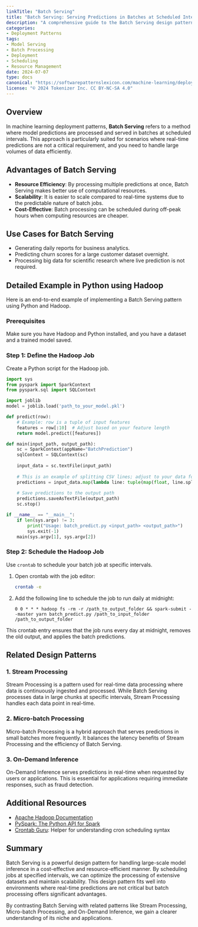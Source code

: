 ```yaml
---
linkTitle: "Batch Serving"
title: "Batch Serving: Serving Predictions in Batches at Scheduled Intervals"
description: "A comprehensive guide to the Batch Serving design pattern, which involves serving model predictions in batches at scheduled intervals to optimize resource usage and handle large datasets efficiently."
categories:
- Deployment Patterns
tags:
- Model Serving
- Batch Processing
- Deployment
- Scheduling
- Resource Management
date: 2024-07-07
type: docs
canonical: "https://softwarepatternslexicon.com/machine-learning/deployment-patterns/model-serving/batch-serving"
license: "© 2024 Tokenizer Inc. CC BY-NC-SA 4.0"
---
```



## Overview

In machine learning deployment patterns, **Batch Serving** refers to a method where model predictions are processed and served in batches at scheduled intervals. This approach is particularly suited for scenarios where real-time predictions are not a critical requirement, and you need to handle large volumes of data efficiently.

## Advantages of Batch Serving

- **Resource Efficiency**: By processing multiple predictions at once, Batch Serving makes better use of computational resources.
- **Scalability**: It is easier to scale compared to real-time systems due to the predictable nature of batch jobs.
- **Cost-Effective**: Batch processing can be scheduled during off-peak hours when computing resources are cheaper.

## Use Cases for Batch Serving

- Generating daily reports for business analytics.
- Predicting churn scores for a large customer dataset overnight.
- Processing big data for scientific research where live prediction is not required.

## Detailed Example in Python using Hadoop

Here is an end-to-end example of implementing a Batch Serving pattern using Python and Hadoop.

### Prerequisites

Make sure you have Hadoop and Python installed, and you have a dataset and a trained model saved.

### Step 1: Define the Hadoop Job

Create a Python script for the Hadoop job.

```python
import sys
from pyspark import SparkContext
from pyspark.sql import SQLContext

import joblib
model = joblib.load('path_to_your_model.pkl')

def predict(row):
    # Example: row is a tuple of input features
    features = row[:10]  # Adjust based on your feature length
    return model.predict([features])

def main(input_path, output_path):
    sc = SparkContext(appName="BatchPrediction")
    sqlContext = SQLContext(sc)
    
    input_data = sc.textFile(input_path)
    
    # This is an example of splitting CSV lines; adjust to your data format
    predictions = input_data.map(lambda line: tuple(map(float, line.split(',')))).map(predict)
    
    # Save predictions to the output path
    predictions.saveAsTextFile(output_path)
    sc.stop()

if __name__ == "__main__":
    if len(sys.argv) != 3:
        print("Usage: batch_predict.py <input_path> <output_path>")
        sys.exit(-1)
    main(sys.argv[1], sys.argv[2])
```

### Step 2: Schedule the Hadoop Job

Use `crontab` to schedule your batch job at specific intervals.

1. Open crontab with the job editor:
    ```bash
    crontab -e
    ```

2. Add the following line to schedule the job to run daily at midnight:

    ```
    0 0 * * * hadoop fs -rm -r /path_to_output_folder && spark-submit --master yarn batch_predict.py /path_to_input_folder /path_to_output_folder
    ```

This crontab entry ensures that the job runs every day at midnight, removes the old output, and applies the batch predictions.

## Related Design Patterns

### 1. **Stream Processing**

Stream Processing is a pattern used for real-time data processing where data is continuously ingested and processed. While Batch Serving processes data in large chunks at specific intervals, Stream Processing handles each data point in real-time.

### 2. **Micro-batch Processing**

Micro-batch Processing is a hybrid approach that serves predictions in small batches more frequently. It balances the latency benefits of Stream Processing and the efficiency of Batch Serving.

### 3. **On-Demand Inference**

On-Demand Inference serves predictions in real-time when requested by users or applications. This is essential for applications requiring immediate responses, such as fraud detection.

## Additional Resources

- [Apache Hadoop Documentation](https://hadoop.apache.org/docs/)
- [PySpark: The Python API for Spark](https://spark.apache.org/docs/latest/api/python/index.html)
- [Crontab Guru](https://crontab.guru/): Helper for understanding cron scheduling syntax

## Summary

Batch Serving is a powerful design pattern for handling large-scale model inference in a cost-effective and resource-efficient manner. By scheduling jobs at specified intervals, we can optimize the processing of extensive datasets and maintain scalability. This design pattern fits well into environments where real-time predictions are not critical but batch processing offers significant advantages.

By contrasting Batch Serving with related patterns like Stream Processing, Micro-batch Processing, and On-Demand Inference, we gain a clearer understanding of its niche and applications.
